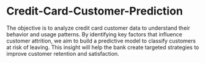 # Credit-Card-Customer-Prediction
The objective is to analyze credit card customer data to understand their behavior and usage patterns. By identifying key factors that influence customer attrition, we aim to build a predictive model to classify customers at risk of leaving. This insight will help the bank create targeted strategies to improve customer retention and satisfaction.
